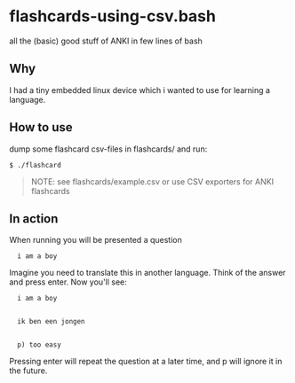 flashcards-using-csv.bash
=========================

all the (basic) good stuff of ANKI in few lines of bash

## Why

I had a tiny embedded linux device which i wanted to use for learning a language.

## How to use 

dump some flashcard csv-files in flashcards/ and run:

    $ ./flashcard

> NOTE: see flashcards/example.csv or use CSV exporters for ANKI flashcards

## In action

When running you will be presented a question

      i am a boy


Imagine you need to translate this in another language.
Think of the answer and press enter.
Now you'll see:

      i am a boy
      
      
      ik ben een jongen
      
      
      p) too easy     

Pressing enter will repeat the question at a later time, and p will ignore it in the future.

